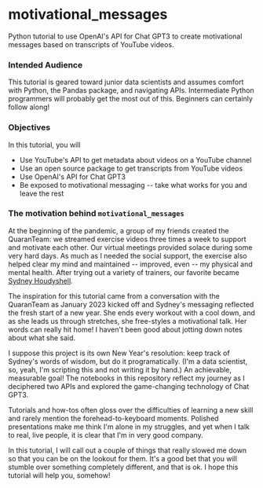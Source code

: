 # motivational_messages
Python tutorial to use OpenAI's API for Chat GPT3 to create motivational messages based on transcripts of YouTube videos.

### Intended Audience
This tutorial is geared toward junior data scientists and assumes comfort with Python, the Pandas package, and navigating APIs. Intermediate Python programmers will probably get the most out of this. Beginners can certainly follow along!

### Objectives
In this tutorial, you will
* Use YouTube's API to get metadata about videos on a YouTube channel
* Use an open source package to get transcripts from YouTube videos
* Use OpenAI's API for Chat GPT3
* Be exposed to motivational messaging -- take what works for you and leave the rest

### The motivation behind `motivational_messages`
At the beginning of the pandemic, a group of my friends created the QuaranTeam: we streamed exercise videos three times a week to support and motivate each other. Our virtual meetings provided solace during some very hard days. As much as I needed the social support, the exercise also helped clear my mind and maintained -- improved, even -- my physical and mental health. After trying out a variety of trainers, our favorite became [Sydney Houdyshell](https://www.youtube.com/@sydneycummingshoudyshell). 

The inspiration for this tutorial came from a conversation with the QuaranTeam as January 2023 kicked off and Sydney's messaging reflected the fresh start of a new year. She ends every workout with a cool down, and as she leads us through stretches, she free-styles a motivational talk. Her words can really hit home! I haven't been good about jotting down notes about what she said.

I suppose this project is its own New Year's resolution: keep track of Sydney's words of wisdom, but do it programatically. (I'm a data scientist, so, yeah, I'm scripting this and not writing it by hand.) An achievable, measurable goal! The notebooks in this repository reflect my journey as I deciphered two APIs and explored the game-changing technology of Chat GPT3. 

Tutorials and how-tos often gloss over the difficulties of learning a new skill and rarely mention the forehead-to-keyboard moments. Polished presentations make me think I'm alone in my struggles, and yet when I talk to real, live people, it is clear that I'm in very good company.

In this tutorial, I will call out a couple of things that really slowed me down so that you can be on the lookout for them. It's a good bet that you will stumble over something completely different, and that is ok. I hope this tutorial will help you, somehow!


